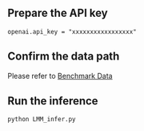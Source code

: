 ## Prepare the API key
```
openai.api_key = "xxxxxxxxxxxxxxxxx"

```

## Confirm the data path

Please refer to [Benchmark Data](https://huggingface.co/datasets/HKBU-NLP/GOAT-Bench)

## Run the inference


```
python LMM_infer.py
```
